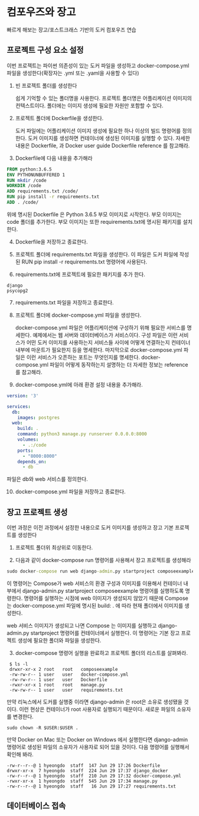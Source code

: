 # 컴포우즈와 장고

빠르게 해보는 장고/포스트크래스 기반의 도커 컴포우즈 연습

## 프로젝트 구성 요소 설정

이번 프로젝트는 파이썬 의존성이 있는 도커 파일을 생성하고 docker-compose.yml 파일을 생성한다(확장자는 .yml 또는 .yaml을 사용할 수 있다)

1. 빈 프로젝트 폴더를 생성한다<p>
쉽게 기억할 수 있는 폴더명을 사용한다. 프로젝트 폴더명은 어플리케이션 이미지의 컨텍스트이다. 폴더에는 이미지 생성에 필요한 자원만 포함할 수 있다.

2. 프로젝트 폴더에 Dockerfile을 생성한다.<p>
도커 파일에는 어플리케이션 이미지 생성에 필요한 하나 이상의 빌드 명령어를 정의 한다. 도커 이미지를 생성하면 컨테이너에 생성된 이미지를 실행할 수 있다. 자세한 내용은 Dockerfile, 과 Docker user guide Dockerfile reference 를 참고해라.

3. Dockerfile에 다음 내용을 추가해라<p>
```dockerfile
FROM python:3.6.5
ENV PYTHONUNBUFFERED 1
RUN mkdir /code
WORKDIR /code
ADD requirements.txt /code/
RUN pip install -r requirements.txt
ADD . /code/
```
<p>
위에 명시된 Dockerfile 은 Python 3.6.5 부모 이미지로 시작한다. 부모 이미지는 code 폴더를 추가한다. 부모 이미지는 또한 requirements.txt에 명시된 패키지를 설치한다.

4. Dockerfile을 저장하고 종료한다.

5. 프로젝트 폴더에 requirements.txt 파일을 생성한다. 이 파일은 도커 파일에 작성된 RUN pip install -r requirements.txt 명령어에 사용된다.

6. requirements.txt에 프로젝트에 필요한 패키지를 추가 한다.<p>
```text
django
psycopg2
```

7. requirements.txt 파일을 저장하고 종료한다.

8. 프로젝트 폴더에 docker-compose.yml 파일을 생성한다.<p>
docker-compose.yml 파일은 어플리케이션에 구성하기 위해 필요한 서비스를 명세한다. 예제에서는 웹 서버와 데이터베이스가 서비스이다. 구성 파일은 이런 서비스가 어떤 도커 이미지를 사용하는지 서비스들 사이에 어떻게 연결하는지 컨테이너 내부에 마운트가 필요한지 등을 명세한다. 마지막으로 docker-compose.yml 파일은 이런 서비스가 오픈하는 포트는 무엇인지를 명세한다. docker-compose.yml 파일이 어떻게 동작하는지 설명하는 더 자세한 정보는 reference를 참고해라.

9. docker-compose.yml에 아래 환경 설정 내용을 추가해라.<p>
```yaml
version: '3'

services:
  db:
    images: postgres
  web:
    build: .
    command: python3 manage.py runserver 0.0.0.0:8000
    volumes:
      - .:/code
    ports:
      - "8000:8000"
    depends_on:
      - db
```
파일은 db와 web 서비스를 정의한다.

10. docker-compose.yml 파일을 저장하고 종료한다.

## 장고 프로젝트 생성

이번 과정은 이전 과정에서 설정한 내용으로 도커 이미지를 생성하고 장고 기본 프로젝트를 생성한다

1. 프로젝트 폴더위 최상위로 이동한다.

2. 다음과 같이 docker-compose run 명령어를 사용해서 장고 프로젝트를 생성해라<p>
```cmd
sudo docker-compose run web django-admin.py startproject composeexample .
```
이 명령어는 Compose가 web 서비스의 환경 구성과 이미지를 이용해서 컨테이너 내부에서 django-admin.py startproject composeexample 명령어를 실행하도록 명령한다. 명령어를 실행하는 시점에 web 이미지가 생성되지 않았기 때문에 Compose는 docker-compose.yml 파일에 명시된 build: . 에 따라 현재 폴더에서 이미지를 생성한다.

web 서비스 이미지가 생성되고 나면 Compose 는 이미지를 실행하고 django-admin.py startproject 명령어를 컨테이너에서 실행한다. 이 명령어는 기본 장고 프로젝트 생성에 필요한 폴더와 파일을 생성한다.

3. docker-compose 명령어 실행을 완료하고 프로젝트 폴더의 리스트를 살펴봐라.
```
 $ ls -l
 drwxr-xr-x 2 root   root   composeexample
 -rw-rw-r-- 1 user   user   docker-compose.yml
 -rw-rw-r-- 1 user   user   Dockerfile
 -rwxr-xr-x 1 root   root   manage.py
 -rw-rw-r-- 1 user   user   requirements.txt
```
만약 리눅스에서 도커를 실행중 이라면 django-admin 은 root은 소유로 생성됐을 것이다. 이런 현상은 컨테이너가 root 사용자로 실행되기 때문이다. 새로운 파일의 소유자를 변경한다.
```
sudo chown -R $USER:$USER .
```
만약 Docker on Mac 또는 Docker on Windows 에서 실행한다면 django-admin 명령어로 생성된 파일의 소유자가 사용자로 되어 있을 것이다. 다음 명령어를 실행해서 확인해 봐라.
```
-rw-r--r--@ 1 hyeongdo  staff  147 Jun 29 17:26 Dockerfile
drwxr-xr-x  7 hyeongdo  staff  224 Jun 29 17:37 django_docker
-rw-r--r--@ 1 hyeongdo  staff  210 Jun 29 17:32 docker-compose.yml
-rwxr-xr-x  1 hyeongdo  staff  545 Jun 29 17:34 manage.py
-rw-r--r--@ 1 hyeongdo  staff   16 Jun 29 17:27 requirements.txt
```


## 데이터베이스 접속
